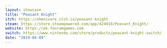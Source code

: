 ```yaml
---
layout: showcase
title: "Peasant Knight"
itch: https://ohmnivore.itch.io/peasant-knight
steam: https://store.steampowered.com/app/424610/Peasant_Knight/
website: https://pk.fouramgames.com
switch: https://www.nintendo.com/store/products/peasant-knight-switch/
date: "2019-04-09"
---
```

